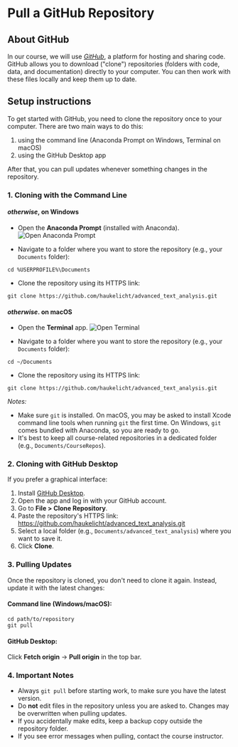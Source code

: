 # Pull a GitHub Repository

## About GitHub

In our course, we will use [*GitHub*](https://github.com/), a platform for hosting and sharing code.
GitHub allows you to download ("clone") repositories (folders with code, data, and documentation) directly to your computer.
You can then work with these files locally and keep them up to date.

## Setup instructions

To get started with GitHub, you need to clone the repository once to your computer.
There are two main ways to do this:

1. using the command line (Anaconda Prompt on Windows, Terminal on macOS)
2. using the GitHub Desktop app

After that, you can pull updates whenever something changes in the repository.


### 1. Cloning with the Command Line

#### _otherwise_, on Windows

- Open the **Anaconda Prompt** (installed with Anaconda).
![Open Anaconda Prompt](./screenshots/windows_anaconda_prompt.png)

- Navigate to a folder where you want to store the repository (e.g., your `Documents` folder):

```shell
cd %USERPROFILE%\Documents
```

- Clone the repository using its HTTPS link:

```shell
git clone https://github.com/haukelicht/advanced_text_analysis.git
```

#### _otherwise_. on macOS

- Open the **Terminal** app.
![Open Terminal](./screenshots/macos_terminal.png)

- Navigate to a folder where you want to store the repository (e.g., your `Documents` folder):

```shell
cd ~/Documents
```

- Clone the repository using its HTTPS link:

```shell
git clone https://github.com/haukelicht/advanced_text_analysis.git
```

*Notes:*

- Make sure `git` is installed. On macOS, you may be asked to install Xcode command line tools when running `git` the first time. On Windows, `git` comes bundled with Anaconda, so you are ready to go.
- It's best to keep all course-related repositories in a dedicated folder (e.g., `Documents/CourseRepos`).


### 2. Cloning with GitHub Desktop

If you prefer a graphical interface:

1. Install [GitHub Desktop](https://desktop.github.com/).
2. Open the app and log in with your GitHub account.
3. Go to **File > Clone Repository**.
4. Paste the repository's HTTPS link: https://github.com/haukelicht/advanced_text_analysis.git
5. Select a local folder (e.g., `Documents/advanced_text_analysis`) where you want to save it.
6. Click **Clone**.


### 3. Pulling Updates

Once the repository is cloned, you don't need to clone it again.
Instead, update it with the latest changes:

#### **Command line (Windows/macOS):**

```shell
cd path/to/repository
git pull
```

#### **GitHub Desktop:**

Click **Fetch origin** → **Pull origin** in the top bar.


### 4. Important Notes

- Always `git pull` before starting work, to make sure you have the latest version.
- Do **not** edit files in the repository unless you are asked to. Changes may be overwritten when pulling updates.
- If you accidentally make edits, keep a backup copy outside the repository folder.
- If you see error messages when pulling, contact the course instructor.
